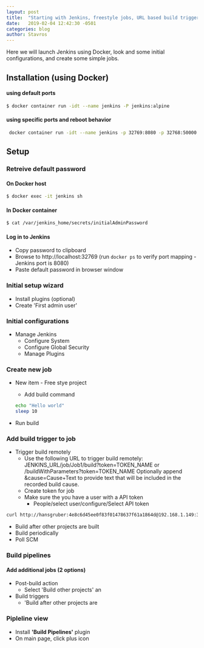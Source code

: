 ```yaml
---
layout: post
title:  "Starting with Jenkins, freestyle jobs, URL based build triggers, and pipelines"
date:   2019-02-04 12:42:30 -0501
categories: blog
author: Stavros
---
```


Here we will launch Jenkins using Docker, look and some initial configurations, and create some simple jobs.

## Installation (using Docker)

#### using default ports

```bash
$ docker container run -idt --name jenkins -P jenkins:alpine
```

#### using specific ports and reboot behavior

```bash
 docker container run -idt --name jenkins -p 32769:8080 -p 32768:50000 --restart always jenkins:alpine
 ```

## Setup

### Retreive default password

#### On Docker host

```bash
$ docker exec -it jenkins sh
```
#### In Docker container

```bash
$ cat /var/jenkins_home/secrets/initialAdminPassword
```

#### Log in to Jenkins

- Copy password to clipboard
- Browse to http://localhost:32769 (run ```docker ps``` to verify port mapping - Jenkins port is 8080)
- Paste default password in browser window

### Initial setup wizard

- Install plugins (optional)
- Create 'First admin user'

### Initial configurations

- Manage Jenkins
  - Configure System
  - Configure Global Security
  - Manage Plugins

### Create new job

 - New item - Free stye project
   - Add build command

   ```bash
   echo "Hello world"
   sleep 10
   ```
   
 - Run build

### Add build trigger to job

- Trigger build remotely
    - Use the following URL to trigger build remotely: JENKINS_URL/job/Job1/build?token=TOKEN_NAME or /buildWithParameters?token=TOKEN_NAME Optionally append &cause=Cause+Text to provide text that will be included in the recorded build cause. 
    - Create token for job
    - Make sure the you have a user with a API token 
        - People/select user/configure/Select API token

```bash
curl http://hansgruber:4e8c6d45ee0f83f01478637f61a1864d@192.168.1.149:32769/job/Job1/build?token=1234
```

- Build after other projects are built
- Build periodically
- Poll SCM

### Build pipelines

#### Add additional jobs (2 options)
- Post-build action
  - Select 'Build other projects' an
- Build triggers
  - 'Build after other projects are

### Pipleline view

- Install **'Build Pipelines'** plugin
- On main page, click plus icon










